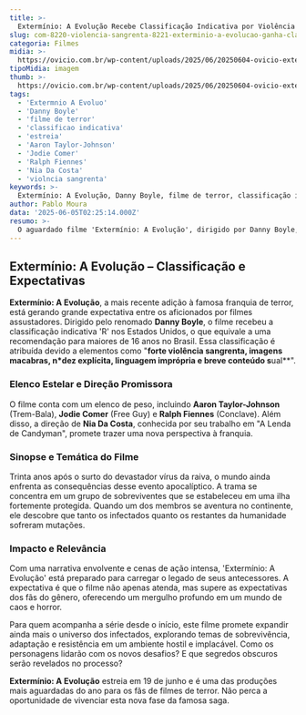```yaml
---
title: >-
  Extermínio: A Evolução Recebe Classificação Indicativa por Violência Intensa
slug: com-8220-violencia-sangrenta-8221-exterminio-a-evolucao-ganha-classificacao-indicativa
categoria: Filmes
midia: >-
  https://ovicio.com.br/wp-content/uploads/2025/06/20250604-ovicio-exterminio-evolucao-filme.jpg
tipoMidia: imagem
thumb: >-
  https://ovicio.com.br/wp-content/uploads/2025/06/20250604-ovicio-exterminio-evolucao-filme.jpg
tags:
  - 'Extermnio A Evoluo'
  - 'Danny Boyle'
  - 'filme de terror'
  - 'classificao indicativa'
  - 'estreia'
  - 'Aaron Taylor-Johnson'
  - 'Jodie Comer'
  - 'Ralph Fiennes'
  - 'Nia Da Costa'
  - 'violncia sangrenta'
keywords: >-
  Extermínio: A Evolução, Danny Boyle, filme de terror, classificação indicativa, estreia, Aaron Taylor-Johnson, Jodie Comer, Ralph Fiennes, Nia Da Costa, violência sangrenta
author: Pablo Moura
data: '2025-06-05T02:25:14.000Z'
resumo: >-
  O aguardado filme 'Extermínio: A Evolução', dirigido por Danny Boyle, recebe classificação etária nos EUA devido ao seu conteúdo violento e gráfico. A estreia está marcada para 19 de junho, prometendo uma experiência impactante aos fãs de terror.
---
```


## Extermínio: A Evolução – Classificação e Expectativas

**Extermínio: A Evolução**, a mais recente adição à famosa franquia de terror, está gerando grande expectativa entre os aficionados por filmes assustadores. Dirigido pelo renomado **Danny Boyle**, o filme recebeu a classificação indicativa 'R' nos Estados Unidos, o que equivale a uma recomendação para maiores de 16 anos no Brasil. Essa classificação é atribuída devido a elementos como "**forte violência sangrenta, imagens macabras, n*dez explícita, linguagem imprópria e breve conteúdo s**ual**".

### Elenco Estelar e Direção Promissora

O filme conta com um elenco de peso, incluindo **Aaron Taylor-Johnson** (Trem-Bala), **Jodie Comer** (Free Guy) e **Ralph Fiennes** (Conclave). Além disso, a direção de **Nia Da Costa**, conhecida por seu trabalho em "A Lenda de Candyman", promete trazer uma nova perspectiva à franquia.

### Sinopse e Temática do Filme

Trinta anos após o surto do devastador vírus da raiva, o mundo ainda enfrenta as consequências desse evento apocalíptico. A trama se concentra em um grupo de sobreviventes que se estabeleceu em uma ilha fortemente protegida. Quando um dos membros se aventura no continente, ele descobre que tanto os infectados quanto os restantes da humanidade sofreram mutações. 

### Impacto e Relevância

Com uma narrativa envolvente e cenas de ação intensa, 'Extermínio: A Evolução' está preparado para carregar o legado de seus antecessores. A expectativa é que o filme não apenas atenda, mas supere as expectativas dos fãs do gênero, oferecendo um mergulho profundo em um mundo de caos e horror.

Para quem acompanha a série desde o início, este filme promete expandir ainda mais o universo dos infectados, explorando temas de sobrevivência, adaptação e resistência em um ambiente hostil e implacável. Como os personagens lidarão com os novos desafios? E que segredos obscuros serão revelados no processo?

**Extermínio: A Evolução** estreia em 19 de junho e é uma das produções mais aguardadas do ano para os fãs de filmes de terror. Não perca a oportunidade de vivenciar esta nova fase da famosa saga.